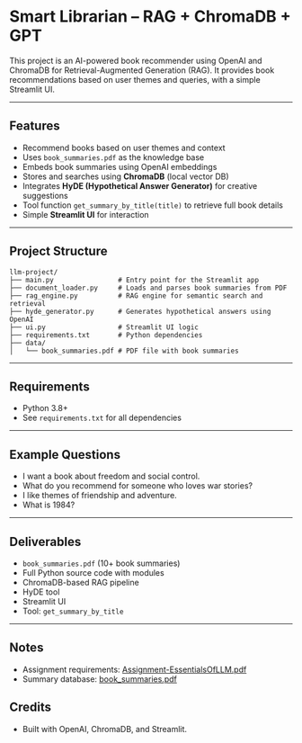 
# Smart Librarian – RAG + ChromaDB + GPT

This project is an AI-powered book recommender using OpenAI and ChromaDB for Retrieval-Augmented Generation (RAG). It provides book recommendations based on user themes and queries, with a simple Streamlit UI.

---

## Features
- Recommend books based on user themes and context
- Uses `book_summaries.pdf` as the knowledge base
- Embeds book summaries using OpenAI embeddings
- Stores and searches using **ChromaDB** (local vector DB)
- Integrates **HyDE (Hypothetical Answer Generator)** for creative suggestions
- Tool function `get_summary_by_title(title)` to retrieve full book details
- Simple **Streamlit UI** for interaction

---

## Project Structure
```
llm-project/
├── main.py                # Entry point for the Streamlit app
├── document_loader.py     # Loads and parses book summaries from PDF
├── rag_engine.py          # RAG engine for semantic search and retrieval
├── hyde_generator.py      # Generates hypothetical answers using OpenAI
├── ui.py                  # Streamlit UI logic
├── requirements.txt       # Python dependencies
├── data/
│   └── book_summaries.pdf # PDF file with book summaries
```

---

## Requirements
- Python 3.8+
- See `requirements.txt` for all dependencies

---


## Example Questions
- I want a book about freedom and social control.
- What do you recommend for someone who loves war stories?
- I like themes of friendship and adventure.
- What is 1984?

---

## Deliverables
- `book_summaries.pdf` (10+ book summaries)
- Full Python source code with modules
- ChromaDB-based RAG pipeline
- HyDE tool
- Streamlit UI
- Tool: `get_summary_by_title`

---

## Notes
- Assignment requirements: [Assignment-EssentialsOfLLM.pdf](Assignment-EssentialsOfLLM.pdf)
- Summary database: [book_summaries.pdf](book_summaries.pdf)

## Credits
- Built with OpenAI, ChromaDB, and Streamlit.
